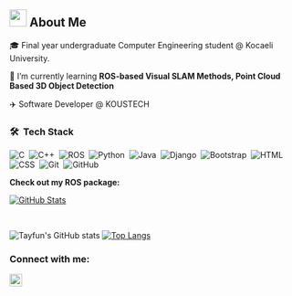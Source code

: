 <h2><img src = "https://media.giphy.com/media/iY8CRBdQXODJSCERIr/giphy.gif" width = 30px> About Me</h2>

🎓 Final year undergraduate Computer Engineering student @ Kocaeli University.

🌱 I’m currently learning **ROS-based Visual SLAM Methods, Point Cloud Based 3D Object Detection**

:airplane: Software Developer @ KOUSTECH

### 🛠 &nbsp;Tech Stack

![C](https://img.shields.io/badge/-C-05122A?style=flat&logo=C&logoColor=A8B9CC)&nbsp;
![C++](https://img.shields.io/badge/-C++-05122A?style=flat&logo=C%2B%2B&logoColor=00599C)&nbsp;
![ROS](https://img.shields.io/badge/-ROS-05122A?style=flat&logo=ros)&nbsp;
![Python](https://img.shields.io/badge/-Python-05122A?style=flat&logo=python)&nbsp;
![Java](https://img.shields.io/badge/-Java-05122A?style=flat&logo=Java&logoColor=FFA518)&nbsp;
![Django](https://img.shields.io/badge/-Django-05122A?style=flat&logo=django&logoColor=092E20)&nbsp;
![Bootstrap](https://img.shields.io/badge/-Bootstrap-05122A?style=flat&logo=bootstrap&logoColor=563D7C)&nbsp;
![HTML](https://img.shields.io/badge/-HTML-05122A?style=flat&logo=HTML5)&nbsp;
![CSS](https://img.shields.io/badge/-CSS-05122A?style=flat&logo=CSS3&logoColor=1572B6)&nbsp;
![Git](https://img.shields.io/badge/-Git-05122A?style=flat&logo=git)&nbsp;
![GitHub](https://img.shields.io/badge/-GitHub-05122A?style=flat&logo=github)&nbsp;

**Check out my ROS package:**

<div>
  <p>
    <a href="https://github.com/tayfunkscu/gallipoli_auv">
      <img src="https://github-readme-stats.vercel.app/api/pin/?username=tayfunkscu&repo=gallipoli_auv" alt="GitHub Stats" />
    </a>
  </p>
</div>

<br>

![Tayfun's GitHub stats](https://github-readme-stats.vercel.app/api?username=tayfunkscu&hide=contribs,prs)
[![Top Langs](https://github-readme-stats.vercel.app/api/top-langs/?username=tayfunkscu&langs_count=6&layout=compact)](https://github.com/anuraghazra/github-readme-stats)

### Connect with me:

[<img align="left" alt="codeSTACKr | LinkedIn" width="22px" src="https://cdn.jsdelivr.net/npm/simple-icons@v3/icons/linkedin.svg" />][linkedin]

[linkedin]: https://www.linkedin.com/in/tayfunkuscu/
